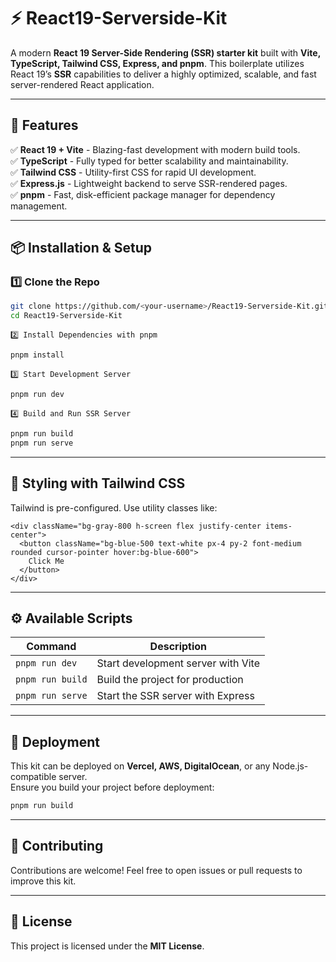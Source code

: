 # ⚡ React19-Serverside-Kit

A modern **React 19 Server-Side Rendering (SSR) starter kit** built with **Vite, TypeScript, Tailwind CSS, Express, and pnpm**. This boilerplate utilizes React 19’s **SSR** capabilities to deliver a highly optimized, scalable, and fast server-rendered React application.

---

## 🚀 Features

✅ **React 19 + Vite** - Blazing-fast development with modern build tools.  
✅ **TypeScript** - Fully typed for better scalability and maintainability.  
✅ **Tailwind CSS** - Utility-first CSS for rapid UI development.  
✅ **Express.js** - Lightweight backend to serve SSR-rendered pages.  
✅ **pnpm** - Fast, disk-efficient package manager for dependency management.

---

## 📦 Installation & Setup

### 1️⃣ Clone the Repo

```sh
git clone https://github.com/<your-username>/React19-Serverside-Kit.git
cd React19-Serverside-Kit
```

```
2️⃣ Install Dependencies with pnpm
```

```sh
pnpm install
```

```
3️⃣ Start Development Server
```

```sh
pnpm run dev
```

```
4️⃣ Build and Run SSR Server
```

```sh
pnpm run build
pnpm run serve
```

---

## 🎨 Styling with Tailwind CSS

Tailwind is pre-configured. Use utility classes like:

```tsx
<div className="bg-gray-800 h-screen flex justify-center items-center">
  <button className="bg-blue-500 text-white px-4 py-2 font-medium rounded cursor-pointer hover:bg-blue-600">
    Click Me
  </button>
</div>
```

---

## ⚙️ Available Scripts

| Command          | Description                        |
| ---------------- | ---------------------------------- |
| `pnpm run dev`   | Start development server with Vite |
| `pnpm run build` | Build the project for production   |
| `pnpm run serve` | Start the SSR server with Express  |

---

## 🚀 Deployment

This kit can be deployed on **Vercel, AWS, DigitalOcean**, or any Node.js-compatible server.  
Ensure you build your project before deployment:

```sh
pnpm run build
```

---

## 🤝 Contributing

Contributions are welcome! Feel free to open issues or pull requests to improve this kit.

---

## 📜 License

This project is licensed under the **MIT License**.

